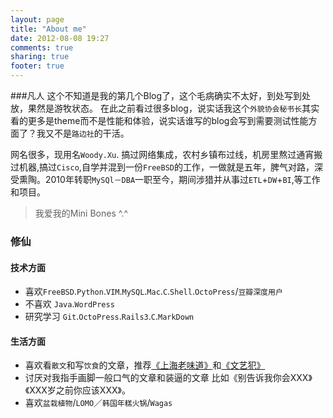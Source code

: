 ```yaml
---
layout: page
title: "About me"
date: 2012-08-08 19:27
comments: true
sharing: true
footer: true
---
```

###凡人
这个不知道是我的第几个Blog了，这个毛病确实不太好，到处写到处放，果然是游牧状态。
在此之前看过很多blog，说实话我这个`外貌协会秘书长`其实看的更多是theme而不是性能和体验，说实话谁写的blog会写到需要测试性能方面了？我又不是`路边社`的干活。

网名很多，现用名`Woody.Xu`. 搞过网络集成，农村乡镇布过线，机房里熬过通宵搬过机器,搞过`Cisco`,自学并混到一份`FreeBSD`的工作，一做就是五年，脾气对路，深受熏陶。2010年转职`MySQl－DBA`一职至今，期间涉猎并从事过`ETL`+`DW`+`BI`,等工作和项目。
> 我爱我的Mini Bones ^.^

### 修仙

#### 技术方面
* 喜欢`FreeBSD`.`Python`.`VIM`.`MySQL`.`Mac`.`C`.`Shell`.`OctoPress`/`豆瓣深度用户`
* 不喜欢 `Java`.`WordPress`
* 研究学习 `Git`.`OctoPress`.`Rails3`.`C`.`MarkDown`

#### 生活方面
* 喜欢看`散文`和写`饮食`的文章，推荐[《上海老味道》](http://book.douban.com/subject/2044609/ "《上海老味道》")和[《文艺犯》](http://book.douban.com/subject/10491690/"《文艺犯》")
* 讨厌对我指手画脚一般口气的文章和装逼的文章 比如《别告诉我你会XXX》《XXX岁之前你应该XXX》。
* 喜欢`盆栽植物`/`LOMO`／`韩国年糕火锅`/`Wagas`
